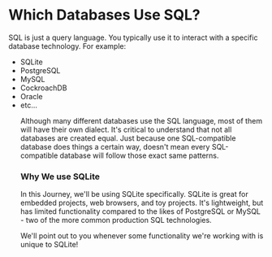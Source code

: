<h1><b>Which Databases Use SQL?</b></h1>
<p>SQL is just a query language. You typically use it to interact with a specific database technology. For example:
<ul>
<li>SQLite</li>
<li>PostgreSQL</li>
<li>MySQL</li>
<li>CockroachDB</li>
<li>Oracle</li>
<li>etc...</li>
</p>
<p>Although many different databases use the SQL language, most of them will have their own dialect. It's critical to understand that not all databases are created equal. Just because one SQL-compatible database does things a certain way, doesn't mean every SQL-compatible database will follow those exact same patterns.</p>


<h3><b>Why We use SQLite</b></h3> 
<p>In this Journey, we'll be using SQLite specifically. SQLite is great for embedded projects, web browsers, and toy projects. It's lightweight, but has limited functionality compared to the likes of PostgreSQL or MySQL - two of the more common production SQL technologies.

We'll point out to you whenever some functionality we're working with is unique to SQLite!</p>